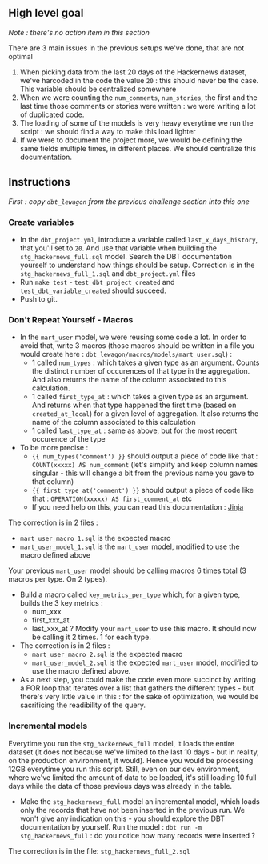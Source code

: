 ## High level goal

_Note : there's no action item in this section_

There are 3 main issues in the previous setups we've done, that are not optimal
1. When picking data from the last 20 days of the Hackernews dataset, we've harcoded in the code the value `20` : this should never be the case. This variable should be centralized somewhere
2. When we were counting the `num_comments`, `num_stories`, the first and the last time those comments or stories were written : we were writing a lot of duplicated code.
3. The loading of some of the models is very heavy everytime we run the script : we should find a way to make this load lighter
4. If we were to document the project more, we would be defining the same fields multiple times, in different places. We should centralize this documentation.

## Instructions

_First : copy `dbt_lewagon` from the previous challenge section into this one_

### Create variables

- In the `dbt_project.yml`, introduce a variable called `last_x_days_history`, that you'll set to `20`. And use that variable when building the `stg_hackernews_full.sql` model. Search the DBT documentation yourself to understand how things should be setup.
  Correction is in the `stg_hackernews_full_1.sql` and `dbt_project.yml` files
- Run `make test` - `test_dbt_project_created` and `test_dbt_variable_created` should succeed.
- Push to git.


### Don't Repeat Yourself - Macros

- In the `mart_user` model, we were reusing some code a lot. In order to avoid that, write 3 macros (those macros should be written in a file you would create here : `dbt_lewagon/macros/models/mart_user.sql`) :
  - 1 called `num_types` : which takes a given type as an argument. Counts the distinct number of occurences of that type in the aggregation. And also returns the name of the column associated to this calculation.
  - 1 called `first_type_at` : which takes a given type as an argument. And returns when that type happened the first time (based on `created_at_local`) for a given level of aggregation. It also returns the name of the column associated to this calculation
  - 1 called `last_type_at` : same as above, but for the most recent occurence of the type
- To be more precise :
  - `{{ num_types('comment') }}` should output a piece of code like that : `COUNT(xxxxx) AS num_comment` (let's simplify and keep column names singular - this will change a bit from the previous name you gave to that column)
  - `{{ first_type_at('comment') }}` should output a piece of code like that : `OPERATION(xxxxx) AS first_comment_at` etc
  - If you need help on this, you can read this documentation : [Jinja](https://docs.getdbt.com/docs/building-a-dbt-project/jinja-macros)

The correction is in 2 files :
- `mart_user_macro_1.sql` is the expected macro
- `mart_user_model_1.sql` is the `mart_user` model, modified to use the macro defined above

Your previous `mart_user` model should be calling macros 6 times total (3 macros per type. On 2 types).

- Build a macro called `key_metrics_per_type` which, for a given type, builds the 3 key metrics :
  - num_xxx
  - first_xxx_at
  - last_xxx_at ?
    Modify your `mart_user` to use this macro. It should now be calling it 2 times. 1 for each type.
- The correction is in 2 files :
  - `mart_user_macro_2.sql` is the expected macro
  - `mart_user_model_2.sql` is the expected `mart_user` model, modified to use the macro defined above.
- As a next step, you could make the code even more succinct by writing a FOR loop that iterates over a list that gathers the different types - but there's very little value in this : for the sake of optimization, we would be sacrificing the readibility of the query.


### Incremental models

Everytime you run the `stg_hackernews_full` model, it loads the entire dataset (it does not because we've limited to the last 10 days - but in reality, on the production environment, it would). Hence you would be processing 12GB everytime you run this script. Still, even on our dev environment, where we've limited the amount of data to be loaded, it's still loading 10 full days while the data of those previous days was already in the table.
- Make the `stg_hackernews_full` model an incremental model, which loads only the records that have not been inserted in the previous run. We won't give any indication on this - you should explore the DBT documentation by yourself. Run the model : `dbt run -m stg_hackernews_full` : do you notice how many records were inserted ?

The correction is in the file: `stg_hackernews_full_2.sql`
